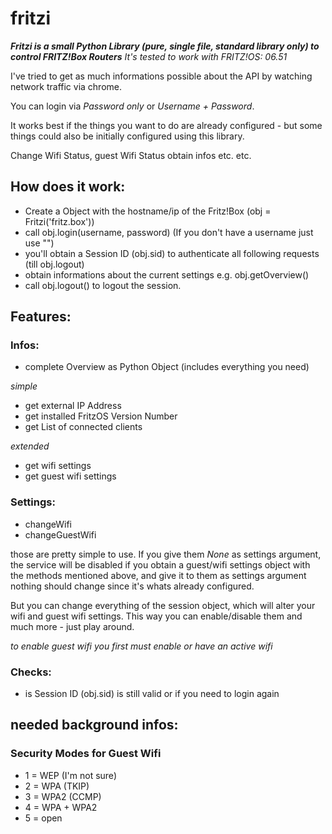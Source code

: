 # fritzi
___Fritzi is a small Python Library (pure, single file, standard library only) to control FRITZ!Box Routers___
_It's tested to work with FRITZ!OS: 06.51_

I've tried to get as much informations possible about the API by watching network traffic via chrome.

You can login via _Password only_ or _Username + Password_.

It works best if the things you want to do are already configured - but some things could also be initially configured using this library.

Change Wifi Status, guest Wifi Status obtain infos etc. etc.

## How does it work:

- Create a Object with the hostname/ip of the Fritz!Box (obj = Fritzi('fritz.box'))
- call obj.login(username, password) (If you don't have a username just use "")
 - you'll obtain a Session ID (obj.sid) to authenticate all following requests (till obj.logout)
- obtain informations about the current settings e.g. obj.getOverview()
- call obj.logout() to logout the session.

## Features:

### Infos:

- complete Overview as Python Object (includes everything you need)

_simple_
- get external IP Address
- get installed FritzOS Version Number
- get List of connected clients

_extended_
- get wifi settings
- get guest wifi settings

### Settings:

- changeWifi
- changeGuestWifi

those are pretty simple to use. If you give them _None_ as settings argument, the service will be disabled
if you obtain a guest/wifi settings object with the methods mentioned above, and give it to them as settings argument
nothing should change since it's whats already configured.

But you can change everything of the session object, which will alter your wifi and guest wifi settings.
This way you can enable/disable them and much more - just play around.

_to enable guest wifi you first must enable or have an active wifi_

### Checks:

- is Session ID (obj.sid) is still valid or if you need to login again


## needed background infos:

### Security Modes for Guest Wifi

- 1 = WEP (I'm not sure)
- 2 = WPA (TKIP)
- 3 = WPA2 (CCMP)
- 4 = WPA + WPA2
- 5 = open
